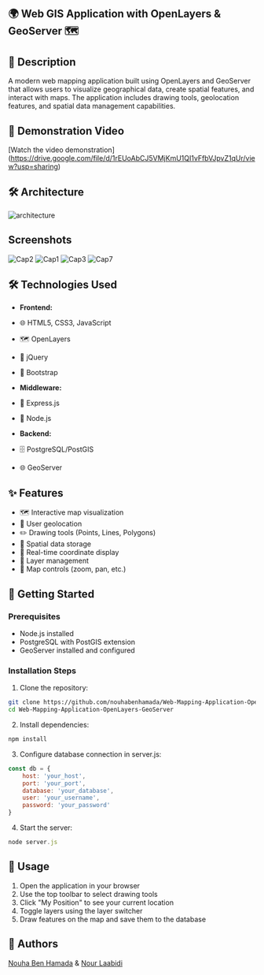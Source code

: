 ## 🌍 Web GIS Application with OpenLayers & GeoServer 🗺️

## 📝 Description
A modern web mapping application built using OpenLayers and GeoServer that allows users to visualize geographical data, create spatial features, and interact with maps. The application includes drawing tools, geolocation features, and spatial data management capabilities.

## 🎥 Demonstration Video
[Watch the video demonstration] (https://drive.google.com/file/d/1rEUoAbCJ5VMjKmU1QI1vFfbVJpvZ1qUr/view?usp=sharing)

## 🛠 Architecture
![architecture](https://github.com/user-attachments/assets/28516ba5-f16f-4706-8136-46239a6f36fb)

## Screenshots
![Cap2](https://github.com/user-attachments/assets/514e1d35-17e3-4fb8-a93c-91f125933242)
![Cap1](https://github.com/user-attachments/assets/ac8029b3-bdb7-4450-8861-4afb17d1517e)
![Cap3](https://github.com/user-attachments/assets/fcf7c561-01a4-4906-8dd8-87e31caa1850)
![Cap7](https://github.com/user-attachments/assets/c682989d-9a1e-4aab-acc2-ee5d9c5a009d)

## 🛠️ Technologies Used
- **Frontend:**
 - 🌐 HTML5, CSS3, JavaScript
 - 🗺️ OpenLayers
 - 🎨 jQuery
 - 🎯 Bootstrap

- **Middleware:**
 - 🚀 Express.js
 - 📡 Node.js

- **Backend:**
 - 🗄️ PostgreSQL/PostGIS
 - 🌐 GeoServer

## ✨ Features
- 🗺️ Interactive map visualization
- 📍 User geolocation
- ✏️ Drawing tools (Points, Lines, Polygons)
- 💾 Spatial data storage
- 🔄 Real-time coordinate display
- 🎨 Layer management
- 🎯 Map controls (zoom, pan, etc.)

## 🚀 Getting Started

### Prerequisites
- Node.js installed
- PostgreSQL with PostGIS extension
- GeoServer installed and configured

### Installation Steps
1. Clone the repository:
```bash
git clone https://github.com/nouhabenhamada/Web-Mapping-Application-OpenLayers-GeoServer.git
cd Web-Mapping-Application-OpenLayers-GeoServer
```
2. Install dependencies:
```javascript
npm install
```
3. Configure database connection in server.js:
```javascript
const db = {
    host: 'your_host',
    port: 'your_port',
    database: 'your_database',
    user: 'your_username',
    password: 'your_password'
}
```
4. Start the server:
```javascript
node server.js
```
## 📝 Usage
1. Open the application in your browser
2. Use the top toolbar to select drawing tools
3. Click "My Position" to see your current location
4. Toggle layers using the layer switcher
5. Draw features on the map and save them to the database

##  👥 Authors
[Nouha Ben Hamada](https://github.com/nouhabenhamada) & [Nour Laabidi](https://github.com/nourlabidi) 


